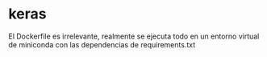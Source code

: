 # keras
El Dockerfile es irrelevante, realmente se ejecuta todo en un entorno virtual de miniconda con las dependencias de requirements.txt 
